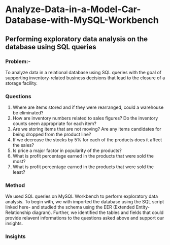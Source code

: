 # Analyze-Data-in-a-Model-Car-Database-with-MySQL-Workbench
## Performing exploratory data analysis on the database using SQL queries
### Problem:-
To analyze data in a relational database using SQL queries with the goal of supporting inventory-related business decisions that lead to the closure of a storage facility.
### Questions 

1) Where are items stored and if they were rearranged, could a warehouse be eliminated?
2) How are inventory numbers related to sales figures? Do the inventory counts seem appropriate for each item?
3) Are we storing items that are not moving? Are any items candidates for being dropped from the product line?
4) If we decrease the stocks by 5% for each of the products does it affect the sales?
5) Is price a major factor in popularity of the products?
6) What is profit percentage earned in the products that were sold the most?
7) What is profit percentage earned in the products that were sold the least?

### Method
We used SQL queries on MySQL Workbench to perform exploratory data analysis. To begin with, we with imported the database using the SQL script linked here-     and studied the schema using the EER (Extended Entity-Relationship diagram). Further, we identified the tables and fields that could provide relavent informations to the questions asked above and support our insights.


### Insights

